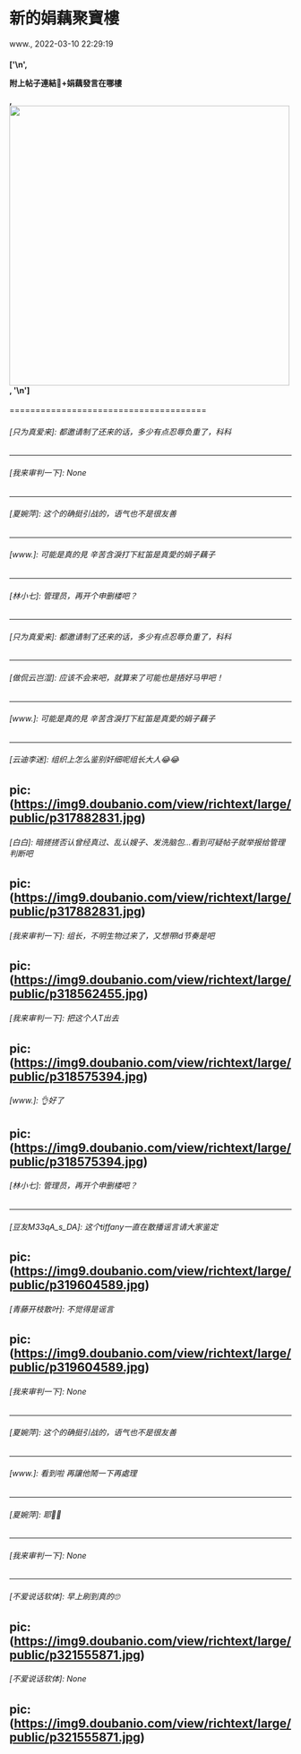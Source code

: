 # 新的娟藕聚寶樓
www., 2022-03-10 22:29:19
#### ['\n', <p data-align="left">附上帖子連結🔗+娟藕發言在哪樓 </p>, <div class="image-container image-float-center"><div class="image-wrapper"><img height="auto" src="https://img9.doubanio.com/view/group_topic/l/public/p534196351.jpg" width="500"/></div></div>, '\n']
======================================

###### [只为真爱来]: 都邀请制了还来的话，多少有点忍辱负重了，科科
---------------------------------------

###### [我来审判一下]: None
---------------------------------------

###### [夏婉萍]: 这个的确挺引战的，语气也不是很友善
---------------------------------------

###### [www.]: 可能是真的見 辛苦含淚打下紅笛是真愛的娟子藕子
---------------------------------------

###### [林小七]: 管理员，再开个申删楼吧？
---------------------------------------

###### [只为真爱来]: 都邀请制了还来的话，多少有点忍辱负重了，科科
---------------------------------------

###### [做侃云岂湿]: 应该不会来吧，就算来了可能也是捂好马甲吧！
---------------------------------------

###### [www.]: 可能是真的見 辛苦含淚打下紅笛是真愛的娟子藕子
---------------------------------------

###### [云迪李迷]: 组织上怎么鉴别奸细呢组长大人😂😂
pic: (https://img9.doubanio.com/view/richtext/large/public/p317882831.jpg)
---------------------------------------

###### [白白]: 暗搓搓否认曾经真过、乱认嫂子、发洗脑包…看到可疑帖子就举报给管理判断吧
pic: (https://img9.doubanio.com/view/richtext/large/public/p317882831.jpg)
---------------------------------------

###### [我来审判一下]: 组长，不明生物过来了，又想带ld节奏是吧
pic: (https://img9.doubanio.com/view/richtext/large/public/p318562455.jpg)
---------------------------------------

###### [我来审判一下]: 把这个人T出去
pic: (https://img9.doubanio.com/view/richtext/large/public/p318575394.jpg)
---------------------------------------

###### [www.]: 👌好了
pic: (https://img9.doubanio.com/view/richtext/large/public/p318575394.jpg)
---------------------------------------

###### [林小七]: 管理员，再开个申删楼吧？
---------------------------------------

###### [豆友M33qA_s_DA]: 这个tiffany一直在散播谣言请大家鉴定
pic: (https://img9.doubanio.com/view/richtext/large/public/p319604589.jpg)
---------------------------------------

###### [青藤开枝散叶]: 不觉得是谣言
pic: (https://img9.doubanio.com/view/richtext/large/public/p319604589.jpg)
---------------------------------------

###### [我来审判一下]: None
---------------------------------------

###### [夏婉萍]: 这个的确挺引战的，语气也不是很友善
---------------------------------------

###### [www.]: 看到啦 再讓他鬧一下再處理
---------------------------------------

###### [夏婉萍]: 耶✌🏻
---------------------------------------

###### [我来审判一下]: None
---------------------------------------

###### [不爱说话软体]: 早上刷到真的🙄
pic: (https://img9.doubanio.com/view/richtext/large/public/p321555871.jpg)
---------------------------------------

###### [不爱说话软体]: None
pic: (https://img9.doubanio.com/view/richtext/large/public/p321555871.jpg)
---------------------------------------

